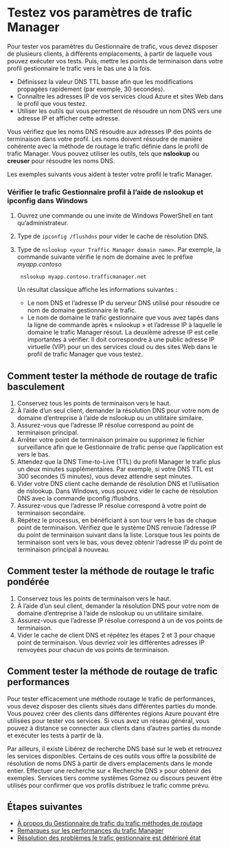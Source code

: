 <properties
    pageTitle="Tester les paramètres du Gestionnaire de trafic | Microsoft Azure"
    description="Cet article vous aidera à tester les paramètres du Gestionnaire de trafic"
    services="traffic-manager"
    documentationCenter=""
    authors="sdwheeler"
    manager="carmonm"
    editor=""
/>
<tags
    ms.service="traffic-manager"
    ms.devlang="na"
    ms.topic="article"
    ms.tgt_pltfrm="na"
    ms.workload="infrastructure-services"
    ms.date="10/11/2016"
    ms.author="sewhee"
/>

# <a name="test-your-traffic-manager-settings"></a>Testez vos paramètres de trafic Manager

Pour tester vos paramètres du Gestionnaire de trafic, vous devez disposer de plusieurs clients, à différents emplacements, à partir de laquelle vous pouvez exécuter vos tests. Puis, mettre les points de terminaison dans votre profil gestionnaire le trafic vers le bas une à la fois.

* Définissez la valeur DNS TTL basse afin que les modifications propagées rapidement (par exemple, 30 secondes).
* Connaître les adresses IP de vos services cloud Azure et sites Web dans le profil que vous testez.
* Utiliser les outils qui vous permettent de résoudre un nom DNS vers une adresse IP et afficher cette adresse.

Vous vérifiez que les noms DNS résoudre aux adresses IP des points de terminaison dans votre profil. Les noms doivent résoudre de manière cohérente avec la méthode de routage le trafic définie dans le profil de trafic Manager. Vous pouvez utiliser les outils, tels que **nslookup** ou **creuser** pour résoudre les noms DNS.

Les exemples suivants vous aident à tester votre profil le trafic Manager.

### <a name="check-traffic-manager-profile-using-nslookup-and-ipconfig-in-windows"></a>Vérifier le trafic Gestionnaire profil à l’aide de nslookup et ipconfig dans Windows

1. Ouvrez une commande ou une invite de Windows PowerShell en tant qu’administrateur.
2. Type de `ipconfig /flushdns` pour vider le cache de résolution DNS.
3. Type de `nslookup <your Traffic Manager domain name>`. Par exemple, la commande suivante vérifie le nom de domaine avec le préfixe *myapp.contoso*

        nslookup myapp.contoso.trafficmanager.net

    Un résultat classique affiche les informations suivantes :

    * Le nom DNS et l’adresse IP du serveur DNS utilisé pour résoudre ce nom de domaine gestionnaire le trafic.
    * Le nom de domaine le trafic gestionnaire que vous avez tapés dans la ligne de commande après « nslookup » et l’adresse IP à laquelle le domaine le trafic Manager résout. La deuxième adresse IP est celle importantes à vérifier. Il doit correspondre à une public adresse IP virtuelle (VIP) pour un des services cloud ou des sites Web dans le profil de trafic Manager que vous testez.

## <a name="how-to-test-the-failover-traffic-routing-method"></a>Comment tester la méthode de routage de trafic basculement

1. Conservez tous les points de terminaison vers le haut.
2. À l’aide d’un seul client, demander la résolution DNS pour votre nom de domaine d’entreprise à l’aide de nslookup ou un utilitaire similaire.
3. Assurez-vous que l’adresse IP résolue correspond au point de terminaison principal.
4. Arrêter votre point de terminaison primaire ou supprimez le fichier surveillance afin que le Gestionnaire de trafic pense que l’application est vers le bas.
5. Attendez que la DNS Time-to-Live (TTL) du profil Manager le trafic plus un deux minutes supplémentaires. Par exemple, si votre DNS TTL est 300 secondes (5 minutes), vous devez attendre sept minutes.
6. Vider votre DNS client cache demande de résolution DNS et l’utilisation de nslookup. Dans Windows, vous pouvez vider le cache de résolution DNS avec la commande ipconfig /flushdns.
7. Assurez-vous que l’adresse IP résolue correspond à votre point de terminaison secondaire.
8. Répétez le processus, en bénéficiant à son tour vers le bas de chaque point de terminaison. Vérifiez que le système DNS renvoie l’adresse IP du point de terminaison suivant dans la liste. Lorsque tous les points de terminaison sont vers le bas, vous devez obtenir l’adresse IP du point de terminaison principal à nouveau.

## <a name="how-to-test-the-weighted-traffic-routing-method"></a>Comment tester la méthode de routage le trafic pondérée

1. Conservez tous les points de terminaison vers le haut.
2. À l’aide d’un seul client, demander la résolution DNS pour votre nom de domaine d’entreprise à l’aide de nslookup ou un utilitaire similaire.
3. Assurez-vous que l’adresse IP résolue correspond à un de vos points de terminaison.
4. Vider le cache de client DNS et répétez les étapes 2 et 3 pour chaque point de terminaison. Vous devriez voir les différentes adresses IP renvoyées pour chacun de vos points de terminaison.

## <a name="how-to-test-the-performance-traffic-routing-method"></a>Comment tester la méthode de routage de trafic performances

Pour tester efficacement une méthode routage le trafic de performances, vous devez disposer des clients situés dans différentes parties du monde. Vous pouvez créer des clients dans différentes régions Azure pouvant être utilisées pour tester vos services. Si vous avez un réseau général, vous pouvez à distance se connecter aux clients dans d’autres parties du monde et exécuter les tests à partir de là.

Par ailleurs, il existe Libérez de recherche DNS basé sur le web et retrouvez les services disponibles. Certains de ces outils vous offre la possibilité de résolution de noms DNS à partir de divers emplacements dans le monde entier. Effectuer une recherche sur « Recherche DNS » pour obtenir des exemples. Services tiers comme systèmes Gomez ou discours peuvent être utilisés pour confirmer que vos profils distribuez le trafic comme prévu.

## <a name="next-steps"></a>Étapes suivantes

* [À propos du Gestionnaire de trafic du trafic méthodes de routage](traffic-manager-routing-methods.md)
* [Remarques sur les performances du trafic Manager](traffic-manager-performance-considerations.md)
* [Résolution des problèmes le trafic gestionnaire est détérioré état](traffic-manager-troubleshooting-degraded.md)




